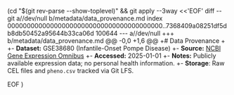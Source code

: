  (cd "$(git rev-parse --show-toplevel)" && git apply --3way <<'EOF' 
diff --git a//dev/null b/metadata/data_provenance.md
index 0000000000000000000000000000000000000000..7368409a08251df5db8db50452a95644b33ca06d 100644
--- a//dev/null
+++ b/metadata/data_provenance.md
@@ -0,0 +1,6 @@
+# Data Provenance
+
+- **Dataset:** GSE38680 (Infantile-Onset Pompe Disease)
+- **Source:** [NCBI Gene Expression Omnibus](https://www.ncbi.nlm.nih.gov/geo/query/acc.cgi?acc=GSE38680)
+- **Accessed:** 2025-01-01
+- **Notes:** Publicly available expression data; no personal health information.
+- **Storage**: Raw CEL files and `pheno.csv` tracked via Git LFS.
 
EOF
)
